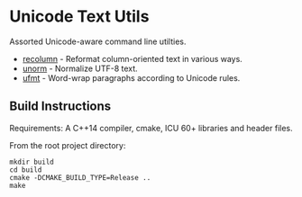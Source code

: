 Unicode Text Utils
==================

Assorted Unicode-aware command line utilties.


* [recolumn](recolumn.md) - Reformat column-oriented text in various ways.
* [unorm](unorm.md) - Normalize UTF-8 text.
* [ufmt](ufmt.md) - Word-wrap paragraphs according to Unicode rules.

Build Instructions
------------------

Requirements: A C++14 compiler, cmake, ICU 60+ libraries and header files.

From the root project directory:

    mkdir build
    cd build
    cmake -DCMAKE_BUILD_TYPE=Release ..
    make
